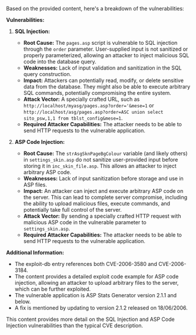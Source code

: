 Based on the provided content, here's a breakdown of the vulnerabilities:

**Vulnerabilities:**

1.  **SQL Injection:**
    *   **Root Cause:** The `pages.asp` script is vulnerable to SQL injection through the `order` parameter. User-supplied input is not sanitized or properly parameterized, allowing an attacker to inject malicious SQL code into the database query.
    *   **Weaknesses:** Lack of input validation and sanitization in the SQL query construction.
    *   **Impact:** Attackers can potentially read, modify, or delete sensitive data from the database. They might also be able to execute arbitrary SQL commands, potentially compromising the entire system.
    *   **Attack Vector:** A specially crafted URL, such as `http://localhost/myasg/pages.asp?order='&mese=1` or `http://localhost/asg/pages.asp?order=ASC union select sito_psw,1,1 from tblst_config&mese=1`.
    *   **Required Attacker Capabilities:**  The attacker needs to be able to send HTTP requests to the vulnerable application.

2.  **ASP Code Injection:**
    *   **Root Cause:** The `strAsgSknPageBgColour` variable (and likely others) in `settings_skin.asp` do not sanitize user-provided input before storing it in `inc_skin_file.asp`. This allows an attacker to inject arbitrary ASP code.
    *   **Weaknesses:** Lack of input sanitization before storage and use in ASP files.
    *   **Impact:** An attacker can inject and execute arbitrary ASP code on the server. This can lead to complete server compromise, including the ability to upload malicious files, execute commands, and potentially take full control of the server.
    *   **Attack Vector:** By sending a specially crafted HTTP request with malicious ASP code in the vulnerable parameter to `settings_skin.asp`.
    *   **Required Attacker Capabilities:**  The attacker needs to be able to send HTTP requests to the vulnerable application.

**Additional Information:**

*   The exploit-db entry references both CVE-2006-3580 and CVE-2006-3184.
*   The content provides a detailed exploit code example for ASP code injection, allowing an attacker to upload arbitrary files to the server, which can be further exploited.
*   The vulnerable application is ASP Stats Generator version 2.1.1 and below.
*   A fix is mentioned by updating to version 2.1.2 released on 18/06/2006.

This content provides more detail on the SQL Injection and ASP Code Injection vulnerabilities than the typical CVE description.